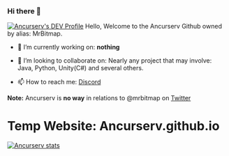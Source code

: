 ### Hi there 👋
[![Ancurserv's DEV Profile](https://d2fltix0v2e0sb.cloudfront.net/dev-badge.svg)](https://dev.to/ancurserv)
Hello, Welcome to the Ancurserv Github owned by alias: MrBitmap.


- 🔭 I’m currently working on: **nothing**

- 👯 I’m looking to collaborate on: Nearly any project that may involve: Java, Python, Unity(C#) and several others.

- 📫 How to reach me: [Discord](https://discord.gg/a2Z5uqa)

**Note:** Ancurserv is **no way** in relations to @mrbitmap on [Twitter](https://twitter.com/mrbitmap?s=09)

# Temp Website: Ancurserv.github.io

[![Ancurserv stats](https://github-readme-stats.vercel.app/api?username=Ancurserv&theme=merko&show_icons=true)](https://github.com/Ancurserv)
<!--
**Ancurserv/Ancurserv** is a ✨ _special_ ✨ repository because its `README.md` (this file) appears on your GitHub profile.

Here are some ideas to get you started:

- 🔭 I’m currently working on ...
- 🌱 I’m currently learning ...
- 👯 I’m looking to collaborate on ...
- 🤔 I’m looking for help with ...
- 💬 Ask me about ...
- 📫 How to reach me: ...
- 😄 Pronouns: ...
- ⚡ Fun fact: ...
-->

